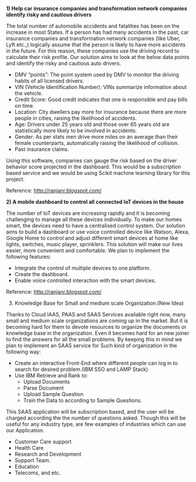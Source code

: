 **1)	Help car insurance companies and transformation network companies identify risky and cautious drivers**

The total number of automobile accidents and fatalities has been on the increase in most States. If a person has had many accidents in the past, car insurance companies and transformation network companies (like Uber, Lyft etc.,) logically assume that the person is likely to have more accidents in the future. For this reason, these companies use the driving record to calculate their risk profile.
Our solution aims to look at the below data points and identify the risky and cautious auto drivers.

- DMV “points”: The point system used by DMV to monitor the driving habits of all licensed drivers.
-	VIN (Vehicle Identification Number): VINs summarize information about the vehicle.
-	Credit Score: Good credit indicates that one is responsible and pay bills on time.
- Location: City dwellers pay more for insurance because there are more people in cities, raising the likelihood of accidents.
- Age: Drivers under 25 years old and those over 65 years old are statistically more likely to be involved in accidents.
- Gender: As per stats men drive more miles on an average than their female counterparts, automatically raising the likelihood of collision.
-	Past insurance claims.

Using this software, companies can gauge the risk based on the driver behavior score projected in the dashboard. This would be a subscription based service and we would be using Scikit machine learning library for this project.

Reference: http://ranjanr.blogspot.com/


**2)	A mobile dashboard to control all connected IoT devices in the house**

The number of IoT devices are increasing rapidly and it is becoming challenging to manage all these devices individually. To make our homes smart, the devices need to have a centralised control system.
Our solution aims to build a dashboard or use voice controlled device like Watson, Alexa, Google Home to control and adjust different smart devices at home like lights, switches, music player, sprinklers. This solution will make our lives easier, more convenient and comfortable.
We plan to implement the following features:
 -	Integrate the control of multiple devices to one platform.
 -	Create the dashboard.
 -	Enable voice controlled interaction with the smart devices. 
 
Reference: http://ranjanr.blogspot.com/

 
3) Knowledge Base for Small and medium scale Organization.(New Idea)

Thanks to Cloud IAAS, PAAS and SAAS Services available right now, many small and medium scale organizations are coming up in the market. But it is becoming hard for them to devote resources to organize the documents or knowledge base in the organization. Even it becomes hard for an new joiner to find the answers for all the small problems. By keeping this in mind we plan to implement an SAAS service for Such kind of organization in the following way:
 - Create an interactive Front-End where different people can log in to search for desired problem.(IBM SSO and LAMP Stack)
 - Use IBM Retrieve and Rank to:
   - Upload Documents
   - Parse Document
   - Upload Sample Question
   - Train the Data to according to Sample Questions.
 
This SAAS application will be subscription based, and the user will be charged according the the number of questions asked. Though this will be useful for any industry type, are few examples of industries which can use our Application.
 - Customer Care support
 - Health Care
 - Research and Development 
 - Support Team.
 - Education
 - Telecoms, and etc.
 



